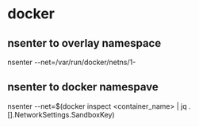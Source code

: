 # docker

## nsenter to overlay namespace

nsenter --net=/var/run/docker/netns/1-<overlay id>

## nsenter to docker namespave 

nsenter --net=$(docker inspect <container_name> | jq .[].NetworkSettings.SandboxKey)

